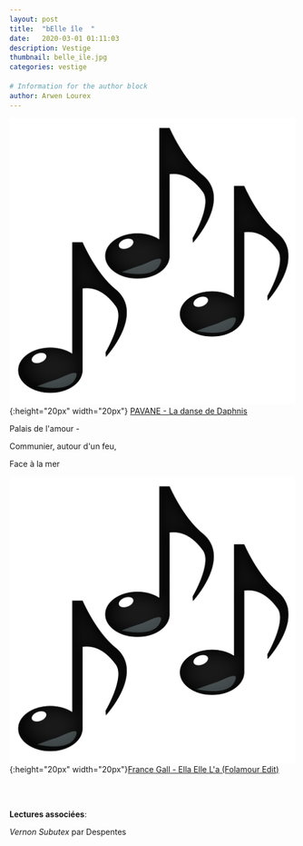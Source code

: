 ```yaml
---
layout: post
title:  "bElle île 	"
date:   2020-03-01 01:11:03
description: Vestige
thumbnail: belle_ile.jpg
categories: vestige

# Information for the author block
author: Arwen Lourex
---
```





![](/assets/img/notes.png){:height="20px" width="20px"} [PAVANE - La danse de Daphnis][link1] 

Palais de l'amour - 

Communier, autour d'un feu,

Face à la mer

![](/assets/img/notes.png){:height="20px" width="20px"}[France Gall - Ella Elle L'a (Folamour Edit)][link2] 

[link1]: https://www.youtube.com/watch?v=i-f0shP91Dc&list=RDUnuz-Ub3r9Q&index=6
[link2]: https://www.youtube.com/watch?v=cm2vvGWvxgM

<br/>
<br/>

**Lectures associées**: 

_Vernon Subutex_ par Despentes 


